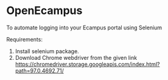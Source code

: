 # OpenEcampus
To automate logging into your Ecampus portal  using Selenium

Requirements:

1) Install selenium package.
2) Download Chrome webdriver from the given link https://chromedriver.storage.googleapis.com/index.html?path=97.0.4692.71/
